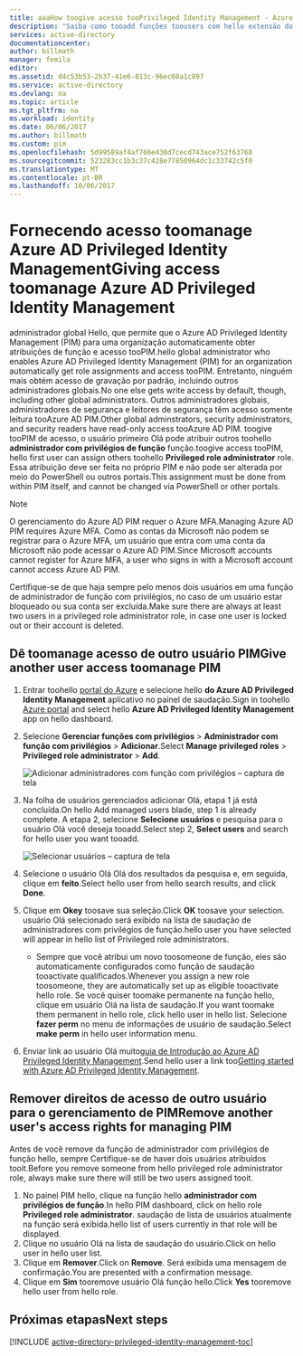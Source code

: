 ```yaml
---
title: aaaHow toogive acesso tooPrivileged Identity Management - Azure | Microsoft Docs
description: "Saiba como tooadd funções toousers com hello extensão do Azure Active Directory Privileged Identity Management para que eles possam PIM."
services: active-directory
documentationcenter: 
author: billmath
manager: femila
editor: 
ms.assetid: d4c53b53-2b37-41e6-813c-96ec08a1c897
ms.service: active-directory
ms.devlang: na
ms.topic: article
ms.tgt_pltfrm: na
ms.workload: identity
ms.date: 06/06/2017
ms.author: billmath
ms.custom: pim
ms.openlocfilehash: 5d99589af4af766e430d7cecd743ace752f63768
ms.sourcegitcommit: 523283cc1b3c37c428e77850964dc1c33742c5f0
ms.translationtype: MT
ms.contentlocale: pt-BR
ms.lasthandoff: 10/06/2017
---
```

# <a name="giving-access-toomanage-azure-ad-privileged-identity-management"></a><span data-ttu-id="33d8f-103">Fornecendo acesso toomanage Azure AD Privileged Identity Management</span><span class="sxs-lookup"><span data-stu-id="33d8f-103">Giving access toomanage Azure AD Privileged Identity Management</span></span>
<span data-ttu-id="33d8f-104">administrador global Hello, que permite que o Azure AD Privileged Identity Management (PIM) para uma organização automaticamente obter atribuições de função e acesso tooPIM.</span><span class="sxs-lookup"><span data-stu-id="33d8f-104">hello global administrator who enables Azure AD Privileged Identity Management (PIM) for an organization automatically get role assignments and access tooPIM.</span></span> <span data-ttu-id="33d8f-105">Entretanto, ninguém mais obtém acesso de gravação por padrão, incluindo outros administradores globais.</span><span class="sxs-lookup"><span data-stu-id="33d8f-105">No one else gets write access by default, though, including other global administrators.</span></span> <span data-ttu-id="33d8f-106">Outros administradores globais, administradores de segurança e leitores de segurança têm acesso somente leitura tooAzure AD PIM.</span><span class="sxs-lookup"><span data-stu-id="33d8f-106">Other global adminstrators, security administrators, and security readers have read-only access tooAzure AD PIM.</span></span> <span data-ttu-id="33d8f-107">toogive tooPIM de acesso, o usuário primeiro Olá pode atribuir outros toohello **administrador com privilégios de função** função.</span><span class="sxs-lookup"><span data-stu-id="33d8f-107">toogive access tooPIM, hello first user can assign others toohello **Privileged role administrator** role.</span></span> <span data-ttu-id="33d8f-108">Essa atribuição deve ser feita no próprio PIM e não pode ser alterada por meio do PowerShell ou outros portais.</span><span class="sxs-lookup"><span data-stu-id="33d8f-108">This assignment must be done from within PIM itself, and cannot be changed via PowerShell or other portals.</span></span>

> [!NOTE]
> <span data-ttu-id="33d8f-109">O gerenciamento do Azure AD PIM requer o Azure MFA.</span><span class="sxs-lookup"><span data-stu-id="33d8f-109">Managing Azure AD PIM requires Azure MFA.</span></span> <span data-ttu-id="33d8f-110">Como as contas da Microsoft não podem se registrar para o Azure MFA, um usuário que entra com uma conta da Microsoft não pode acessar o Azure AD PIM.</span><span class="sxs-lookup"><span data-stu-id="33d8f-110">Since Microsoft accounts cannot register for Azure MFA, a user who signs in with a Microsoft account cannot access Azure AD PIM.</span></span>
> 
> 

<span data-ttu-id="33d8f-111">Certifique-se de que haja sempre pelo menos dois usuários em uma função de administrador de função com privilégios, no caso de um usuário estar bloqueado ou sua conta ser excluída.</span><span class="sxs-lookup"><span data-stu-id="33d8f-111">Make sure there are always at least two users in a privileged role administrator role, in case one user is locked out or their account is deleted.</span></span>

## <a name="give-another-user-access-toomanage-pim"></a><span data-ttu-id="33d8f-112">Dê toomanage acesso de outro usuário PIM</span><span class="sxs-lookup"><span data-stu-id="33d8f-112">Give another user access toomanage PIM</span></span>
1. <span data-ttu-id="33d8f-113">Entrar toohello [portal do Azure](https://portal.azure.com/) e selecione hello **do Azure AD Privileged Identity Management** aplicativo no painel de saudação.</span><span class="sxs-lookup"><span data-stu-id="33d8f-113">Sign in toohello [Azure portal](https://portal.azure.com/) and select hello **Azure AD Privileged Identity Management** app on hello dashboard.</span></span>
2. <span data-ttu-id="33d8f-114">Selecione **Gerenciar funções com privilégios** > **Administrador com função com privilégios** > **Adicionar**.</span><span class="sxs-lookup"><span data-stu-id="33d8f-114">Select **Manage privileged roles** > **Privileged role administrator** > **Add**.</span></span>
   
    ![Adicionar administradores com função com privilégios – captura de tela][1]
3. <span data-ttu-id="33d8f-116">Na folha de usuários gerenciados adicionar Olá, etapa 1 já está concluída.</span><span class="sxs-lookup"><span data-stu-id="33d8f-116">On hello Add managed users blade, step 1 is already complete.</span></span> <span data-ttu-id="33d8f-117">A etapa 2, selecione **Selecione usuários** e pesquisa para o usuário Olá você deseja tooadd.</span><span class="sxs-lookup"><span data-stu-id="33d8f-117">Select step 2, **Select users** and search for hello user you want tooadd.</span></span>
   
    ![Selecionar usuários – captura de tela][2]
4. <span data-ttu-id="33d8f-119">Selecione o usuário Olá Olá dos resultados da pesquisa e, em seguida, clique em **feito**.</span><span class="sxs-lookup"><span data-stu-id="33d8f-119">Select hello user from hello search results, and click **Done**.</span></span>
5. <span data-ttu-id="33d8f-120">Clique em **Okey** toosave sua seleção.</span><span class="sxs-lookup"><span data-stu-id="33d8f-120">Click **OK** toosave your selection.</span></span> <span data-ttu-id="33d8f-121">usuário Olá selecionado será exibido na lista de saudação de administradores com privilégios de função.</span><span class="sxs-lookup"><span data-stu-id="33d8f-121">hello user you have selected will appear in hello list of Privileged role administrators.</span></span>
   
   * <span data-ttu-id="33d8f-122">Sempre que você atribui um novo toosomeone de função, eles são automaticamente configurados como função de saudação tooactivate qualificados.</span><span class="sxs-lookup"><span data-stu-id="33d8f-122">Whenever you assign a new role toosomeone, they are automatically set up as eligible tooactivate hello role.</span></span> <span data-ttu-id="33d8f-123">Se você quiser toomake permanente na função hello, clique em usuário Olá na lista de saudação.</span><span class="sxs-lookup"><span data-stu-id="33d8f-123">If you want toomake them permanent in hello role, click hello user in hello list.</span></span> <span data-ttu-id="33d8f-124">Selecione **fazer perm** no menu de informações de usuário de saudação.</span><span class="sxs-lookup"><span data-stu-id="33d8f-124">Select **make perm** in hello user information menu.</span></span>
6. <span data-ttu-id="33d8f-125">Enviar link ao usuário Olá muito[guia de Introdução ao Azure AD Privileged Identity Management](active-directory-privileged-identity-management-getting-started.md).</span><span class="sxs-lookup"><span data-stu-id="33d8f-125">Send hello user a link too[Getting started with Azure AD Privileged Identity Management](active-directory-privileged-identity-management-getting-started.md).</span></span>

## <a name="remove-another-users-access-rights-for-managing-pim"></a><span data-ttu-id="33d8f-126">Remover direitos de acesso de outro usuário para o gerenciamento de PIM</span><span class="sxs-lookup"><span data-stu-id="33d8f-126">Remove another user's access rights for managing PIM</span></span>
<span data-ttu-id="33d8f-127">Antes de você remove da função de administrador com privilégios de função hello, sempre Certifique-se de haver dois usuários atribuídos tooit.</span><span class="sxs-lookup"><span data-stu-id="33d8f-127">Before you remove someone from hello privileged role administrator role, always make sure there will still be two users assigned tooit.</span></span>

1. <span data-ttu-id="33d8f-128">No painel PIM hello, clique na função hello **administrador com privilégios de função**.</span><span class="sxs-lookup"><span data-stu-id="33d8f-128">In hello PIM dashboard, click on hello role **Privileged role administrator**.</span></span>  <span data-ttu-id="33d8f-129">saudação de lista de usuários atualmente na função será exibida.</span><span class="sxs-lookup"><span data-stu-id="33d8f-129">hello list of users currently in that role will be displayed.</span></span>
2. <span data-ttu-id="33d8f-130">Clique no usuário Olá na lista de saudação do usuário.</span><span class="sxs-lookup"><span data-stu-id="33d8f-130">Click on hello user in hello user list.</span></span>
3. <span data-ttu-id="33d8f-131">Clique em **Remover**.</span><span class="sxs-lookup"><span data-stu-id="33d8f-131">Click on **Remove**.</span></span>  <span data-ttu-id="33d8f-132">Será exibida uma mensagem de confirmação.</span><span class="sxs-lookup"><span data-stu-id="33d8f-132">You are presented with a confirmation message.</span></span>
4. <span data-ttu-id="33d8f-133">Clique em **Sim** tooremove usuário Olá função hello.</span><span class="sxs-lookup"><span data-stu-id="33d8f-133">Click **Yes** tooremove hello user from hello role.</span></span>

<!--Every topic should have next steps and links toohello next logical set of content tookeep hello customer engaged-->
## <a name="next-steps"></a><span data-ttu-id="33d8f-134">Próximas etapas</span><span class="sxs-lookup"><span data-stu-id="33d8f-134">Next steps</span></span>
[!INCLUDE [active-directory-privileged-identity-management-toc](../../includes/active-directory-privileged-identity-management-toc.md)]

<!--Image references-->

[1]: ./media/active-directory-privileged-identity-management-how-to-give-access-to-pim/PIM_add_PRA.png
[2]: ./media/active-directory-privileged-identity-management-how-to-give-access-to-pim/PIM_select_users.png

